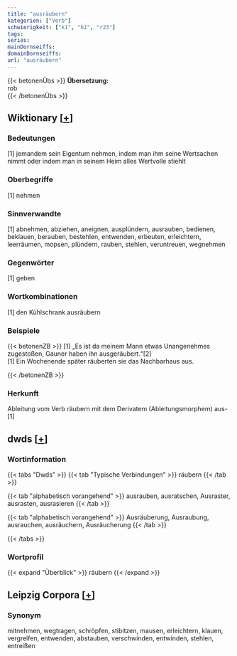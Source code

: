 ```yaml
---
title: "ausräubern"
kategorien: ["Verb"]
schwierigkeit: ["k1", "h1", "r23"]
tags:
series:
mainDornseiffs:
domainDornseiffs:
url: "ausräubern"
---
```


{{< betonenÜbs >}}
**Übersetzung:**  
rob  
{{< /betonenÜbs >}}

## Wiktionary [[+](https://de.wiktionary.org/wiki/ausräubern)]

### Bedeutungen
[1] jemandem sein Eigentum nehmen, indem man ihm seine Wertsachen nimmt oder indem man in seinem Heim alles Wertvolle stiehlt  

### Oberbegriffe
[1] nehmen  

### Sinnverwandte
[1] abnehmen, abziehen, aneignen, ausplündern, ausrauben, bedienen, beklauen, berauben, bestehlen, entwenden, erbeuten, erleichtern, leerräumen, mopsen, plündern, rauben, stehlen, veruntreuen, wegnehmen  

### Gegenwörter
[1] geben  

### Wortkombinationen
[1] den Kühlschrank ausräubern  

### Beispiele
{{< betonenZB >}}
[1] „Es ist da meinem Mann etwas Unangenehmes zugestoßen, Gauner haben ihn ausgeräubert.“[2]  
[1] Ein Wochenende später räuberten sie das Nachbarhaus aus.  

{{< /betonenZB >}}
### Herkunft
Ableitung vom Verb räubern mit dem Derivatem (Ableitungsmorphem) aus-[1]  



## dwds [[+](https://www.dwds.de/wb/ausräubern)]

### Wortinformation
{{< tabs "Dwds" >}}
{{< tab "Typische Verbindungen" >}}
räubern
{{< /tab >}}

{{< tab "alphabetisch vorangehend" >}}
ausrauben, ausratschen, Ausraster, ausrasten, ausrasieren
{{< /tab >}}

{{< tab "alphabetisch vorangehend" >}}
Ausräuberung, Ausraubung, ausrauchen, ausräuchern, Ausräucherung
{{< /tab >}}

{{< /tabs >}}

### Wortprofil
{{< expand "Überblick" >}} räubern {{< /expand >}}

## Leipzig Corpora [[+](https://corpora.uni-leipzig.de/en/res?word=ausräubern&corpusId=deu_newscrawl-public_2018)]


### Synonym
mitnehmen, wegtragen, schröpfen, stibitzen, mausen, erleichtern, klauen, vergreifen, entwenden, abstauben, verschwinden, entwinden, stehlen, entreißen

